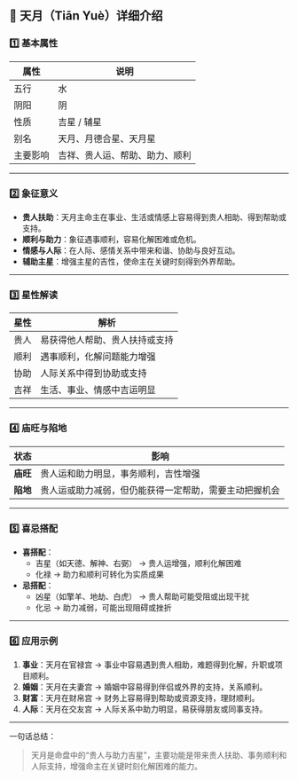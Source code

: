 ## 🌟 天月（Tiān Yuè）详细介绍

### 1️⃣ 基本属性

| 属性     | 说明                           |
| -------- | ------------------------------ |
| 五行     | 水                             |
| 阴阳     | 阴                             |
| 性质     | 吉星 / 辅星                    |
| 别名     | 天月、月德合星、天月星         |
| 主要影响 | 吉祥、贵人运、帮助、助力、顺利 |

------

### 2️⃣ 象征意义

- **贵人扶助**：天月主命主在事业、生活或情感上容易得到贵人相助、得到帮助或支持。
- **顺利与助力**：象征遇事顺利，容易化解困难或危机。
- **情感与人际**：在人际、感情关系中带来和谐、协助与良好互动。
- **辅助主星**：增强主星的吉性，使命主在关键时刻得到外界帮助。

------

### 3️⃣ 星性解读

| 星性 | 解析                           |
| ---- | ------------------------------ |
| 贵人 | 易获得他人帮助、贵人扶持或支持 |
| 顺利 | 遇事顺利，化解问题能力增强     |
| 协助 | 人际关系中得到协助或支持       |
| 吉祥 | 生活、事业、情感中吉运明显     |

------

### 4️⃣ 庙旺与陷地

| 状态     | 影响                                                   |
| -------- | ------------------------------------------------------ |
| **庙旺** | 贵人运和助力明显，事务顺利，吉性增强                   |
| **陷地** | 贵人运或助力减弱，但仍能获得一定帮助，需要主动把握机会 |

------

### 5️⃣ 喜忌搭配

- **喜搭配**：
  - 吉星（如天德、解神、右弼） → 贵人运增强，顺利化解困难
  - 化禄 → 助力和顺利可转化为实质成果
- **忌搭配**：
  - 凶星（如擎羊、地劫、白虎） → 贵人帮助可能受阻或出现干扰
  - 化忌 → 助力减弱，可能出现阻碍或挫折

------

### 6️⃣ 应用示例

1. **事业**：天月在官禄宫 → 事业中容易遇到贵人相助，难题得到化解，升职或项目顺利。
2. **婚姻**：天月在夫妻宫 → 婚姻中容易得到伴侣或外界的支持，关系顺利。
3. **财富**：天月在财帛宫 → 财务上容易得到帮助或资源支持，理财顺利。
4. **人际**：天月在交友宫 → 人际关系中助力明显，易获得朋友或同事支持。

------

一句话总结：

> 天月是命盘中的“贵人与助力吉星”，主要功能是带来贵人扶助、事务顺利和人际支持，增强命主在关键时刻化解困难的能力。